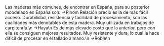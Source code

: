 Las maderas más comunes, de encontrar en España, para su posterior moodelado en España son:
->Pino\n Relación precio es la de más fácil acceso. Durabilidad, resistencia y facilidad de procesamiento, son las cualidades más denotables de esta madera. Muy utilizada en trabajos de carpitenría.\n
->Haya\n Es de más elevado costo que la anterior, pero con ella se consiguen mejores resultados. Muy resistente y dura, lo cual la hace dificil de procesar en el tallado a mano.\n
->Roble\n
